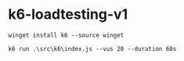 # k6-loadtesting-v1

```
winget install k6 --source winget
```

```
k6 run .\src\k6\index.js --vus 20 --duration 60s
```
